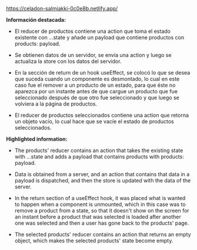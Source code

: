 https://celadon-salmiakki-0c0e8b.netlify.app/

**Información destacada:**

- El reducer de productos contiene una action que toma el estado existente con ...state y añade un payload que contiene productos con products: payload.

- Se obtienen datos de un servidor, se envía una action y luego se actualiza la store con los datos del servidor.

- En la sección de return de un hook useEffect, se colocó lo que se desea que suceda cuando un componente es desmontado, lo cual en este caso fue el remover a un producto de un estado, para que éste no aparezca por un instante antes de que cargue un producto que fue seleccionado después de que otro fue seleccionado y que luego se volviera a la página de productos.

- El reducer de productos seleccionados contiene una action que retorna un objeto vacío, lo cual hace que se vacíe el estado de productos seleccionados.

**Highlighted information:**

- The products' reducer contains an action that takes the existing state with ...state and adds a payload that contains products with products: payload.

- Data is obtained from a server, and an action that contains that data in a payload is dispatched, and then the store is updated with the data of the server.

- In the return section of a useEffect hook, it was placed what is wanted to happen when a component is unmounted, which in this case was to remove a product from a state, so that it doesn't show on the screen for an instant before a product that was selected is loaded after another one was selected and then a user has gone back to the products' page. 

- The selected products' reducer contains an action that returns an empty object, which makes the selected products' state become empty.
